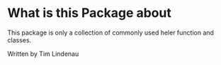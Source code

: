 # What is this Package about
This package is only a collection of commonly used heler function and classes.

Written by Tim Lindenau
